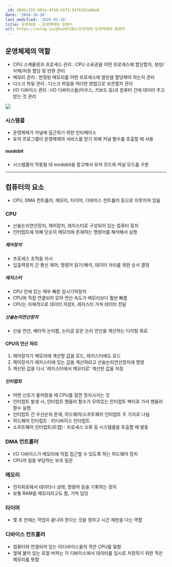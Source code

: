 ```yaml
---
_id: 0042c155-602e-4f30-b571-5476181e68e8
date: '2024-10-16'
last_modified: '2025-01-16'
title: 운영체제 - 운영체제와 컴퓨터
url: https://velog.io/@hso07202/운영체제-운영체제와-컴퓨터
---
```


## 운영체제의 역할
- CPU 스케줄링과 프로세스 관리
  : CPU 소유권을 어떤 프로세스에 할당할지, 생성/삭제/자원 할당 및 반환 관리 
- 메모리 관리
  : 한정된 메모리를 어떤 프로세스에 얼만큼 할당해야 하는지 관리
- 디스크 파일 관리
  : 디스크 파일을 어더한 방법으로 보관할지 관리
- I/O 디바이스 관리
  : I/O 디바이스들(마우스, 키보드 등)과 컴퓨터 간에 데이터 주고받는 것 관리
  
![](https://velog.velcdn.com/images/hso07202/post/f01629c2-31eb-4ed9-9002-f0247274c277/image.png)
### 시스템콜
- 운영체제가 커널에 접근하기 위한 인터페이스
- 유저 프로그램이 운영체제의 서비스를 받기 위해 커널 함수를 호출할 때 사용

##### modebit
- 시스템콜이 작동될 대 modebit을 참고해서 유저 모드와 커널 모드를 구분

----

## 컴퓨터의 요소
- CPU, DMA 컨트롤러, 메모리, 타이머, 디바이스 컨트롤러 등으로 이루어져 있음

### CPU
- 산술논리연산장치, 제어장치, 레지스터로 구성되어 있는 컴퓨터 장치
- 인터럽트에 의해 단순히 메모리에 존재하는 명령어를 해석해서 실행

##### 제어장치
- 프로세스 조작을 지시
- 입출력장치 간 통신 제어, 명령어 읽기/해석, 데이터 처리를 위한 순서 결정

##### 레지스터
- CPU 안에 있는 매우 빠른 임시기억장치
- CPU와 직접 연결되어 있어 연산 속도가 메모리보다 훨씬 빠름
- CPU는 자체적으로 데이터 저장X, 레지스터 거쳐 데이터 전달

##### 산술논리연산장치
- 산술 연산, 배타적 논리합, 논리곱 같은 논리 연산을 계산하는 디지털 회로

#### CPU의 연산 처리
1. 제어장치가 메모리에 계산할 값을 로드, 레지스터에도 로드
2. 제어장치가 레지스터에 있는 값을 계산하라고 산술논리연산장치에 명령
3. 계산된 값을 다시 '레지스터에서 메모리로' 계산한 값을 저장

##### 인터럽트
- 어떤 신호가 들어왔을 때 CPU를 잠깐 정지시키는 것
- 인터럽트 발생 시, 인터럽트 핸들러 함수가 모여있는 인터럽트 벡터로 가서 핸들러 함수 실행
- 인터럽트 간 우선순위 존재, 하드웨어/소프트웨어 인터럽트 두 가지로 나뉨
- 하드웨어 인터럽트 : IO디바이스 인터럽트
- 소프트웨어 인터럽트(트랩) : 프로세스 오류 등 시스템콜을 호출할 때 발동

### DMA 컨트롤러
- I/O 디바이스가 메모리에 직접 접근할 수 있도록 하는 하드웨어 장치
- CPU의 일을 부담하는 보조 일꾼

### 메모리
- 전자회로에서 데이터나 상태, 명령어 등을 기록하는 장치
- 보통 RAM을 메모리라고도 함, 기억 담당

### 타이머
- 몇 초 안에는 작업이 끝나야 한다는 것을 정하고 시간 제한을 다는 역할

### 디바이스 컨트롤러
- 컴퓨터와 연결되어 있는 IO디바이스들의 작은 CPU를 말함
- 옆에 붙어 있는 로컬 버퍼는 각 디바이스에서 데이터를 임시로 저장하기 위한 작은 메모리를 뜻함